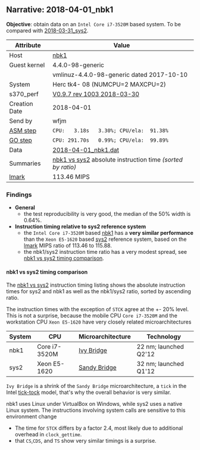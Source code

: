 ## Narrative: 2018-04-01_nbk1

**Objective**: obtain data on an `Intel Core i7-3520M` based system.
To be compared with [2018-03-31_sys2](2018-03-31_sys2.md).

| Attribute | Value |
| --------- | ----- |
| Host   | [nbk1](hostinfo_nbk1.md) |
| Guest kernel | 4.4.0-98-generic |
|              | vmlinuz-4.4.0-98-generic dated 2017-10-10 |
| System | Herc tk4- 08 (NUMCPU=2 MAXCPU=2) |
| s370_perf | [V0.9.7  rev  1003  2018-03-30](https://github.com/wfjm/s370-perf/blob/2685ff0/codes/s370_perf.asm) |
| Creation Date | 2018-04-01 |
| Send by | wfjm |
| [ASM step](README_narr.md#user-content-asm) | `CPU:   3.18s   3.30%; CPU/ela:  91.38%` |
| [GO step](README_narr.md#user-content-go)   | `CPU: 291.70s   0.99%; CPU/ela:  99.89%` |
| Data | [2018-04-01_nbk1.dat](../data/2018-04-01_nbk1.dat) |
| Summaries | [nbk1 vs sys2](sum_2018-04-01_sys2_and_nbk1.dat) absolute instruction time _(sorted by ratio)_ |
| [lmark](README_narr.md#user-content-lmark) | 113.46 MIPS |

### Findings <a name="find"></a>
- **General**
  - the test reproducibility is very good, the median of the 50% width is 0.64%.
- **Instruction timing relative to sys2 reference system**
  - the `Intel Core i7-3520M` based [nbk1](hostinfo_nbk1.md) has a
    **very similar performance** than the `Xeon E5-1620` based
    [sys2](hostinfo_sys2.md) reference system, based on the
    [lmark](README_narr.md#user-content-lmark) MIPS ratio of 113.46 to 115.88.
  - the nbk1/sys2 instruction time ratio has a very modest spread, see
    [nbk1 vs sys2 timing comparison](#user-content-find-vs-sys2).

#### nbk1 vs sys2 timing comparison <a name="find-vs-sys2"></a>
The [nbk1 vs sys2](sum_2018-04-01_sys2_and_nbk1.dat) instruction
timing listing shows the  absolute instruction times for sys2 and nbk1
as well as the nbk1/sys2 ratio, sorted by ascending ratio.

The instruction times with the exception of `STCK` agree at the +- 20% level.
This is not a surprise, because the mobile CPU `Core i7-3520M` and the
workstation CPU `Xeon E5-1620` have very closely related microarchitectures

| System | CPU | Microarchitecture | Technology |
| ------ | --- | ----------------- | ---------- |
| nbk1   | Core i7-3520M | [Ivy Bridge](https://en.wikipedia.org/wiki/Ivy_Bridge_(microarchitecture))   | 22 nm; launched Q2'12 |
| sys2   | Xeon E5-1620  | [Sandy Bridge](https://en.wikipedia.org/wiki/Sandy_Bridge) | 32 nm; launched Q1'12 |

`Ivy Bridge` is a shrink of the `Sandy Bridge` microarchitecture, a `tick`
in the Intel
[tick-tock](https://en.wikipedia.org/wiki/Tick%E2%80%93tock_model) model,
that's why the overall behavior is very similar.

nbk1 uses Linux under VirtualBox on Windows, while sys2 uses a native
Linux system. The instructions involving system calls are sensitive to
this environment change
- The time for `STCK` differs by a factor 2.4, most likely due to
  additional overhead in `clock_gettime`.
- that `CS`,`CDS`, and `TS` show very similar timings is a surprise.
